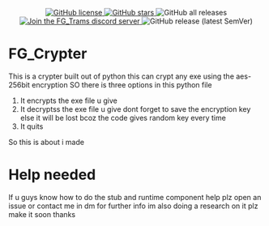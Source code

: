 <p align="center">
<a href="https://github.com/furjac/FG_Crypter">
    <img src="https://img.shields.io/github/license/furjac/Advanced-payload-generator" alt="GitHub license" />
  </a>
  <a href="https://github.com/furjac/FG_Crypter/stargazers">
    <img src="https://img.shields.io/github/stars/furjac/Advanced-payload-generator" alt="GitHub stars" />
  </a>
  <img src="https://img.shields.io/github/downloads/furjac/FG_Crypter/total" alt="GitHub all releases" />
  <a href="https://discord.gg/YN9RKxewsq">
    <img src="https://img.shields.io/discord/1026098018929360967.svg?label=&logo=discord&logoColor=ffffff&color=5865F2" alt="Join the FG_Trams discord server" />
  </a>
  <img src="https://img.shields.io/github/v/release/furjac/FG_Teams" alt="GitHub release (latest SemVer)" />
</p>

# FG_Crypter
This is a crypter built out of python this can crypt any exe using the aes-256bit encryption
SO there is three options in this python file
1. It encrypts the exe file u give
2. It decryptss the exe file u give dont forget to save the encryption key else it will be lost bcoz the code gives random key every time
3. It quits

So this is about i made

# Help needed

If u guys know how to do the stub and runtime component help plz open an issue or contact me in dm
for further info im also doing a research on it plz make it soon thanks
